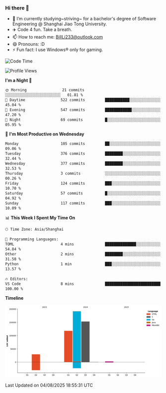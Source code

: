### Hi there 👋
- 🌱 I’m currently studying~striving~ for a bachelor's degree of Software Engineering @ Shanghai Jiao Tong University.
- ✈️ Code 4 fun. Take a breath.
- 📫 How to reach me: BillLi233@outlook.com
- 😄 Pronouns: :D
- ⚡ Fun fact: I use Windows® only for gaming.

<!--START_SECTION:waka-->
![Code Time](http://img.shields.io/badge/Code%20Time-442%20hrs%2016%20mins-blue)

![Profile Views](http://img.shields.io/badge/Profile%20Views-0-blue)

**I'm a Night 🦉** 

```text
🌞 Morning                21 commits          ░░░░░░░░░░░░░░░░░░░░░░░░░   01.81 % 
🌆 Daytime                522 commits         ███████████░░░░░░░░░░░░░░   45.04 % 
🌃 Evening                547 commits         ████████████░░░░░░░░░░░░░   47.20 % 
🌙 Night                  69 commits          █░░░░░░░░░░░░░░░░░░░░░░░░   05.95 % 
```
📅 **I'm Most Productive on Wednesday** 

```text
Monday                   105 commits         ██░░░░░░░░░░░░░░░░░░░░░░░   09.06 % 
Tuesday                  376 commits         ████████░░░░░░░░░░░░░░░░░   32.44 % 
Wednesday                377 commits         ████████░░░░░░░░░░░░░░░░░   32.53 % 
Thursday                 3 commits           ░░░░░░░░░░░░░░░░░░░░░░░░░   00.26 % 
Friday                   124 commits         ███░░░░░░░░░░░░░░░░░░░░░░   10.70 % 
Saturday                 57 commits          █░░░░░░░░░░░░░░░░░░░░░░░░   04.92 % 
Sunday                   117 commits         ███░░░░░░░░░░░░░░░░░░░░░░   10.09 % 
```


📊 **This Week I Spent My Time On** 

```text
🕑︎ Time Zone: Asia/Shanghai

💬 Programming Languages: 
TOML                     4 mins              ██████████████░░░░░░░░░░░   54.84 % 
Other                    2 mins              ████████░░░░░░░░░░░░░░░░░   31.58 % 
Python                   1 min               ███░░░░░░░░░░░░░░░░░░░░░░   13.57 % 

🔥 Editors: 
VS Code                  8 mins              █████████████████████████   100.00 % 
```

**Timeline**

![Lines of Code chart](https://raw.githubusercontent.com/GMH233/GMH233/main/assets/bar_graph.png)


 Last Updated on 04/08/2025 18:55:31 UTC
<!--END_SECTION:waka-->

<!--
**GMH233/GMH233** is a ✨ _special_ ✨ repository because its `README.md` (this file) appears on your GitHub profile.

Here are some ideas to get you started:

- 🔭 I’m currently working on ...
- 🌱 I’m currently learning ...
- 👯 I’m looking to collaborate on ...
- 🤔 I’m looking for help with ...
- 💬 Ask me about ...
- 📫 How to reach me: ...
- 😄 Pronouns: ...
- ⚡ Fun fact: ...
-->
